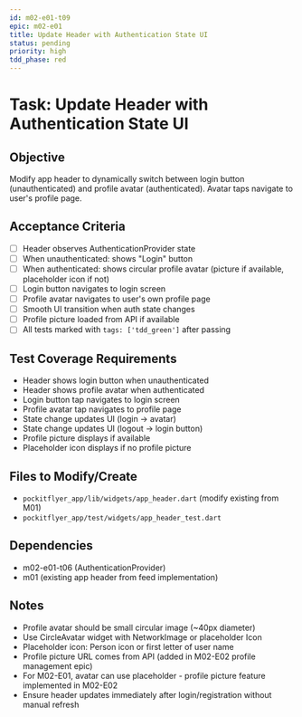 ```yaml
---
id: m02-e01-t09
epic: m02-e01
title: Update Header with Authentication State UI
status: pending
priority: high
tdd_phase: red
---
```


# Task: Update Header with Authentication State UI

## Objective
Modify app header to dynamically switch between login button (unauthenticated) and profile avatar (authenticated). Avatar taps navigate to user's profile page.

## Acceptance Criteria
- [ ] Header observes AuthenticationProvider state
- [ ] When unauthenticated: shows "Login" button
- [ ] When authenticated: shows circular profile avatar (picture if available, placeholder icon if not)
- [ ] Login button navigates to login screen
- [ ] Profile avatar navigates to user's own profile page
- [ ] Smooth UI transition when auth state changes
- [ ] Profile picture loaded from API if available
- [ ] All tests marked with `tags: ['tdd_green']` after passing

## Test Coverage Requirements
- Header shows login button when unauthenticated
- Header shows profile avatar when authenticated
- Login button tap navigates to login screen
- Profile avatar tap navigates to profile page
- State change updates UI (login → avatar)
- State change updates UI (logout → login button)
- Profile picture displays if available
- Placeholder icon displays if no profile picture

## Files to Modify/Create
- `pockitflyer_app/lib/widgets/app_header.dart` (modify existing from M01)
- `pockitflyer_app/test/widgets/app_header_test.dart`

## Dependencies
- m02-e01-t06 (AuthenticationProvider)
- m01 (existing app header from feed implementation)

## Notes
- Profile avatar should be small circular image (~40px diameter)
- Use CircleAvatar widget with NetworkImage or placeholder Icon
- Placeholder icon: Person icon or first letter of user name
- Profile picture URL comes from API (added in M02-E02 profile management epic)
- For M02-E01, avatar can use placeholder - profile picture feature implemented in M02-E02
- Ensure header updates immediately after login/registration without manual refresh
